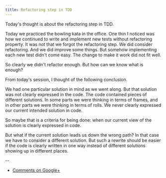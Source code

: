 ```yaml
---
title: Refactoring step in TDD
---
```


Today's thought is about the refactoring step in TDD.

Today we practiced the bowling kata in the office. One thin I noticed was how
we continued to write and implement new tests without refactoring property. It
was not that we forgot the refactoring step. We did consider refactoring. And
we did improve some things. But somehow implementing each new test didn't come
easy. The change to make it work did not fit well.

So clearly we didn't refactor enough. But how can we know what is enough?

From today's session, I thought of the following conclusion.

We had one particular solution in mind as we went along. But that solution was
not clearly expressed in the code. The code contained pieces of different
solutions. In some parts we were thinking in terms of frames, and in other
parts we were thinking in terms of rolls. We never clearly expressed our
current intended solution in code.

So maybe that is a criteria for being done: when our current view of the
solution is clearly expressed in code.

But what if the current solution leads us down the wrong path? In that case we
have to consider a different solution. But such a rewrite should be easier if
the code is clearly written in one way instead of different solutions showing
up in different places.

--

* [Comments on Google+](https://plus.google.com/u/0/112175093836850283531/posts/CiQxcHmoh5w)
